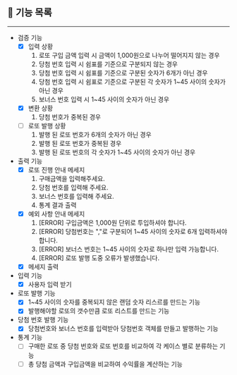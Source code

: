 ## 🔨  기능 목록


---
+ 검증 기능
     - [x] 입력 상황
       1. 로또 구입 금액 입력 시 금액이  1,000원으로 나누어 떨어지지 않는 경우
       2. 당첨 번호 입력 시 쉼표를 기준으로 구분되지 않는 경우
       3. 당첨 번호 입력 시 쉼표를 기준으로 구분된 숫자가 6개가 아닌 경우
       4. 당첨 번호 입력 시 쉼표로 기준으로 구분된 각 숫자가 1~45 사이의 숫자가 아닌 경우
       5. 보너스 번호 입력 시 1~45 사이의 숫자가 아닌 경우
     - [x] 변환 상황
       1. 당첨 번호가 중복된 경우 
     - [ ] 로또 발행 상황
       1. 발행 된 로또 번호가 6개의 숫자가 아닌 경우
       2. 발행 된 로또 번호가 중복된 경우
       3. 발행 된 로또 번호의 각 숫자가 1~45 사이의 숫자가 아닌 경우

+ 출력 기능
  - [x] 로또 진행 안내 메세지
    1. 구매금액을 입력해주세요.
    2. 당첨 번호를 입력해 주세요.
    3. 보너스 번호를 입력해 주세요.
    4. 통계 결과 출력
  - [X] 예외 사항 안내 메세지
    1. [ERROR] 구입금액은 1,000원 단위로 투입하셔야 합니다.
    2. [ERROR] 당첨번호는 ","로 구분되어 1~45 사이의 숫자로 6개 입력하셔야 합니다.
    3. [ERROR] 보너스 번호는 1~45 사이의 숫자로 하나만 입력 가능합니다.
    4. [ERROR] 로또 발행 도중 오류가 발생했습니다.
  - [x] 메세지 출력
+ 입력 기능
  - [X] 사용자 입력 받기

+ 로또 발행 기능
    - [x] 1~45 사이의 숫자를 중복되지 않은 랜덤 숫자 리스르를 만드는 기능
    - [x] 발행해야할 로또의 갯수만큼 로또 리스트를 만드는 기능
+ 당첨 번호 발행 기능
    - [x] 당첨번호와 보너스 번호를 입력받아 당첨번호 객체를 만들고 발행하는 기능

+ 통계 기능
    - [ ] 구매한 로또 중 당첨 번호와 로또 번호를 비교하여 각 케이스 별로 분류하는 기능
    - [ ] 총 당첨 금액과 구입금액을 비교하여 수익률을 계산하는 기능
